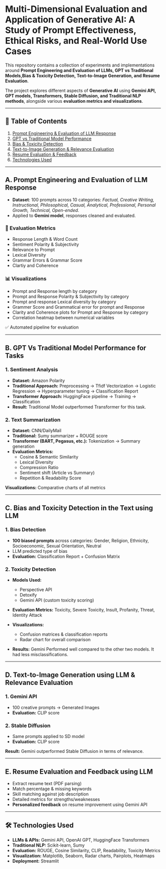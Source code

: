 # Multi-Dimensional Evaluation and Application of Generative AI: A Study of Prompt Effectiveness, Ethical Risks, and Real-World Use Cases

This repository contains a collection of experiments and implementations around **Prompt Engineering and Evaluation of LLMs, GPT vs Traditional Models,Bias & Toxicity Detection, Text-to-Image Generation, and Resume Evaluation**.  

The project explores different aspects of **Generative AI** using **Gemini API, GPT models, Transformers, Stable Diffusion, and Traditional NLP methods**, alongside various **evaluation metrics and visualizations**.  

---

## 📑 Table of Contents  
1. [Prompt Engineering & Evaluation of LLM Response](#a-prompt-engineering-and-evaluation-of-llm-response)  
2. [GPT vs Traditional Model Performance](#b-gpt-vs-traditional-model-performance-for-tasks)  
3. [Bias & Toxicity Detection](#c-bias-and-toxicity-detection-in-the-text-using-llm)  
4. [Text-to-Image Generation & Relevance Evaluation](#d-text-to-image-generation-using-llm--relevance-evaluation)  
5. [Resume Evaluation & Feedback](#e-resume-evaluation-and-feedback-using-llm)  
6. [Technologies Used](#technologies-used)  

---

## A. Prompt Engineering and Evaluation of LLM Response  


- **Dataset**: 100 prompts across 10 categories: *Factual, Creative Writing, Instructional, Philosophical, Casual, Analytical, Professional, Personal Growth, Technical, Open-ended*.  
- Applied to **Gemini model**, responses cleaned and evaluated.  

### 📝 Evaluation Metrics  
- Response Length & Word Count  
- Sentiment Polarity & Subjectivity  
- Relevance to Prompt  
- Lexical Diversity  
- Grammar Errors & Grammar Score
- Clartiy and Coherence

### 📊 Visualizations  
- Prompt and Response length by category  
- Prompt and Response Polarity & Subjectivity by category  
- Prompt and response Lexical diversity by category  
- Grammer Score and Grammatical error for prompt and Response
- Clarity and Coherence plots for Prompt and Response by category
- Correlation heatmap between numerical variables  

✅ Automated pipeline for evaluation  

---

## B. GPT Vs Traditional Model Performance for Tasks  

### 1. Sentiment Analysis  
- **Dataset:** Amazon Polarity  
- **Traditional Approach:** Preprocessing → Tfidf Vectorization → Logistic Regression → Hyperparameter tuning → Classification Report  
- **Transformer Approach:** HuggingFace pipeline → Training → Classification
- **Result:** Traditional Model outperformed Transformer for this task.  

### 2. Text Summarization  
- **Dataset:** CNN/DailyMail  
- **Traditional:** Sumy summarizer + ROUGE score  
- **Transformer (BART, Pegasus, etc.):** Tokenization → Summary generation  
- **Evaluation Metrics:**  
  - Cosine & Semantic Similarity  
  - Lexical Diversity  
  - Compression Ratio  
  - Sentiment shift (Article vs Summary)  
  - Repetition & Readability Score  

**Visualizations:** Comparative charts of all metrics  

---

## C. Bias and Toxicity Detection in the Text using LLM  

### 1. Bias Detection  
- **100 biased prompts** across categories: Gender, Religion, Ethnicity, Socioeconomic, Sexual Orientation, Neutral  
- LLM predicted type of bias  
- **Evaluation:** Classification Report + Confusion Matrix  

### 2. Toxicity Detection  
- **Models Used:**  
  - Perspective API  
  - Detoxify  
  - Gemini API (custom toxicity scoring)  

- **Evaluation Metrics:** Toxicity, Severe Toxicity, Insult, Profanity, Threat, Identity Attack  
- **Visualizations:**  
  - Confusion matrices & classification reports  
  - Radar chart for overall comparison
- **Results:** Gemini Performed well compared to the other two models. It had less misclassifications.

---

## D. Text-to-Image Generation using LLM & Relevance Evaluation  

### 1. Gemini API  
- 100 creative prompts → Generated Images  
- **Evaluation:** CLIP score  

### 2. Stable Diffusion  
- Same prompts applied to SD model  
- **Evaluation:** CLIP score  

**Result:** Gemini outperformed Stable Diffusion in terms of relevance.  

---

## E. Resume Evaluation and Feedback using LLM  

- Extract resume text (PDF parsing)  
- Match percentage & missing keywords  
- Skill matching against job description  
- Detailed metrics for strengths/weaknesses  
- **Personalized feedback** on resume improvement using Gemini API  

---

## 🛠️ Technologies Used  

- **LLMs & APIs:** Gemini API, OpenAI GPT, HuggingFace Transformers  
- **Traditional NLP:** Scikit-learn, Sumy  
- **Evaluation:** ROUGE, Cosine Similarity, CLIP, Readability, Toxicity Metrics  
- **Visualization:** Matplotlib, Seaborn, Radar charts, Pairplots, Heatmaps  
- **Deployment:** Streamlit  


